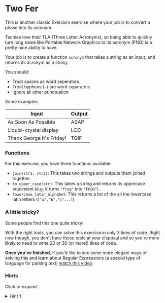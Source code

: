 # Two Fer

This is another classic Exercism exercise where your job is to convert a phase into its acronym.

Techies love their TLA (Three Letter Acronyms), so being able to quickly turn long name like Portable Network Graphics to its acronym (PNG) is a pretty nice ability to have.

Your job is to create a function `acronym` that takes a string as an input, and returns its acronym as a string.

You should:

- Treat spaces as word seperators
- Treat hyphens (`-`) are word separators
- Ignore all other punctuation

Some examples:

| Input                     | Output |
| ------------------------- | ------ |
| As Soon As Possible       | ASAP   |
| Liquid-crystal display    | LCD    |
| Thank George It's Friday! | TGIF   |

### Functions

For this exercise, you have three functions available:

- `join(str1, str2)`: This takes two strings and outputs them joined together.
- `to_upper_case(str)`: This takes a string and returns its uppercase equivelent (e.g. it turns `"frog"` into `"FROG"`).
- `lowercase_latin_alphabet`: This returns a list of the all the lowercase latin letters (`["a","b","c"...]`)

### A little tricky?

Some people find this one quite tricky!

With the right tools, you can solve this exercise in only 3 lines of code. Right now though, you don't have those tools at your disposal and so you're more likely to need to write 20 or 30 (or more!) lines of code.

**Once you've finished**, if you'd like to see some more elegant ways of solving this and learn about Regular Expressions (a special type of language for parsing text) [watch this video](https://www.youtube.com/watch?v=ofzqp4MFHvM&ab_channel=Exercism).

### Hints

Click to expand.

<details>
<summary>Hint 1</summary>

`"a"` is not the same as `"A"`. You don't really about whether a letter is lowercase or uppercase when working out what the acroynm is, but you do need to consider case a lot during the exercise.

</details>
